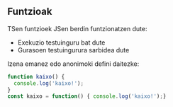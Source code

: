 ## Funtzioak

TSen funtzioek JSen berdin funtzionatzen dute:

- Exekuzio testuinguru bat dute
- Gurasoen testuingurura sarbidea dute

Izena emanez edo anonimoki defini daitezke:

```typescript
function kaixo() {
  console.log('kaixo!');
}
const kaixo = function() { console.log('kaixo!');}
```
